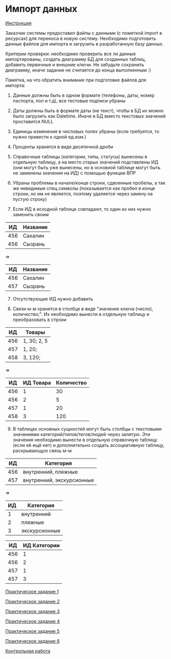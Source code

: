 # Импорт данных 

[Инструкция](Импорт.docx)

Заказчик системы предоставил файлы с данными (с пометкой import в ресурсах) для переноса в новую систему. 
Необходимо подготовить данные файлов для импорта и загрузить в разработанную базу данных.

Критерии проверки: необходимо проверить все ли данные импортированы, 
создать диаграмму БД для созданных таблиц, добавить первичные и внешние ключи.
Не забудьте сохранить диаграмму, иначе задание не считается до конца выполненным :)

Памятка, на что обратить внимание при подготовке файлов для импорта:

1. Данные должны быть в одном формате (телефоны, даты, номер паспорта, пол и т.д), все тестовые подписи убраны

2. Даты должны быть в формате даты (не текст), чтобы в БД их можно было загрузить как Datetime. Иначе в БД вместо текстовых значений проставится NULL

4. Единицы изменения в числовых полях убраны (если требуется, то нужно привести к одной ед.изм.)

5. Проценты хранятся в виде десятичной дроби

6. Справочные таблицы (категории, типы, статусы) вынесены в отдельную таблицу, а на место старых значений подставлены ИД (они могут быть уже вынесены, но в основной таблице могут быть не заменены значения на ИД) с помощью функции ВПР

7. Убраны проблемы в начале/конце строки, сдвоенные пробелы, а так же невидимые спец.символы (показывается как пробел в конце строки, но им не является, поэтому удаляется через замену на пустую строку)

8. Если ИД в исходной таблице совпадают, то один из них нужно заменить своим

| ИД |	Название |
| --- |	--- |
| 456 |	Сахалин |
| 456	| Сызрань |

=>

| ИД |	Название |
| --- |	--- |
| 456 |	Сахалин |
| 457	| Сызрань |

7. Отсутствующие ИД нужно добавить

8. Связи м-м хранятся в столбце в виде "значение ключа (число), количество;". Их необходимо вынести в отдельную таблицу и преобразовать в строки

| ИД |	Товары |
| --- |	--- |
| 456 |	1, 30; 2, 5 |
| 457	| 1, 20; |
| 458	| 3, 120; |

=>

| ИД |	ИД Товара | Количество |
| --- |	--- |	--- |
| 456 |	1 | 30 |
| 456 | 2 | 5 |
| 457	| 1 | 20 |
| 458	| 3 | 120 |

9. В таблицах основных сущностей могут быть столбцы с текстовыми значениями категорий/типов/тегов/людей через запятую. Эти значения необходимо вынести в отдельную справочную таблицу  (если её ещё нет) и дополнительно создать ассоциативную таблицу, раскрывающую связь м-м

| ИД |	Категория |
| --- |	--- |
| 456 |	внутренний, пляжные |
| 457	| внутренний, экскурсионные |

=>

| ИД |	Категория |
| --- |	--- |
| 1 |	внутренний |
| 2	| пляжные |
| 3 | экскурсионные |

| ИД |	ИД Категории |
| --- |	--- |
| 456 |	1 |
| 456 |	2 |
| 457	| 1 |
| 457 |	3 |

[Практическое задание 1](import_test1.zip)

[Практическое задание 2](import_test2.zip)

[Практическое задание 3](Cleaning_import.xlsx)

[Практическое задание 4](Petshop_import.xlsx)

[Практическое задание 5](Cafe_import.xlsx)

[Практическое задание 6](import_test6.zip)

[Контрольная работа](import_ctrl.zip)
